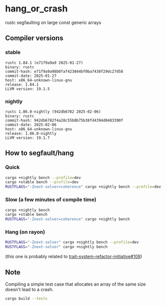# hang_or_crash

rustc segfaulting on large const generic arrays


## Compiler versions

### stable

```
rustc 1.84.1 (e71f9a9a9 2025-01-27)
binary: rustc
commit-hash: e71f9a9a98b0faf423844bf0ba7438f29dc27d58
commit-date: 2025-01-27
host: x86_64-unknown-linux-gnu
release: 1.84.1
LLVM version: 19.1.5
```

### nightly

```
rustc 1.86.0-nightly (942db6782 2025-02-06)
binary: rustc
commit-hash: 942db6782f4a28c55b0b75b38fd4394d0483390f
commit-date: 2025-02-06
host: x86_64-unknown-linux-gnu
release: 1.86.0-nightly
LLVM version: 19.1.7
```

## How to segfault/hang

### Quick

```sh
cargo +nightly bench --profile=dev
cargo +stable bench --profile=dev
RUSTFLAGS="-Znext-solver=coherence" cargo +nightly bench --profile=dev
```

### Slow (a few minutes of compile time)

```sh
cargo +nightly bench
cargo +stable bench
RUSTFLAGS="-Znext-solver=coherence" cargo +nightly bench
```

### Hang (on rayon)

```sh
RUSTFLAGS="-Znext-solver" cargo +nightly bench --profile=dev
RUSTFLAGS="-Znext-solver" cargo +nightly bench
```

(this one is probably related to [trait-system-refactor-initiative#109](https://github.com/rust-lang/trait-system-refactor-initiative/issues/109))


## Note

Compiling a simple test case that allocates an array of the same size doesn't lead to a crash.

```sh
cargo build --tests
```